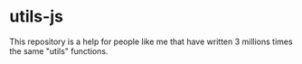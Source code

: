 # utils-js
This repository is a help for people like me that have written 3 millions times the same "utils" functions.
